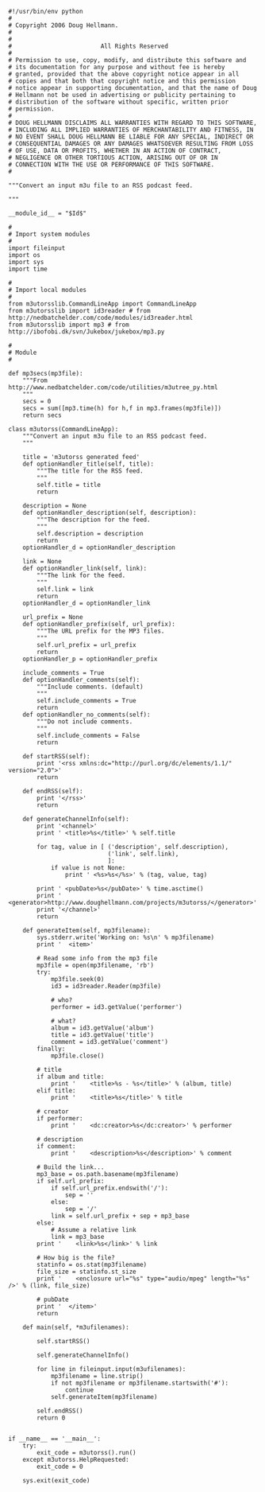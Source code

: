     #!/usr/bin/env python
    #
    # Copyright 2006 Doug Hellmann.
    #
    #
    #                         All Rights Reserved
    #
    # Permission to use, copy, modify, and distribute this software and
    # its documentation for any purpose and without fee is hereby
    # granted, provided that the above copyright notice appear in all
    # copies and that both that copyright notice and this permission
    # notice appear in supporting documentation, and that the name of Doug
    # Hellmann not be used in advertising or publicity pertaining to
    # distribution of the software without specific, written prior
    # permission.
    #
    # DOUG HELLMANN DISCLAIMS ALL WARRANTIES WITH REGARD TO THIS SOFTWARE,
    # INCLUDING ALL IMPLIED WARRANTIES OF MERCHANTABILITY AND FITNESS, IN
    # NO EVENT SHALL DOUG HELLMANN BE LIABLE FOR ANY SPECIAL, INDIRECT OR
    # CONSEQUENTIAL DAMAGES OR ANY DAMAGES WHATSOEVER RESULTING FROM LOSS
    # OF USE, DATA OR PROFITS, WHETHER IN AN ACTION OF CONTRACT,
    # NEGLIGENCE OR OTHER TORTIOUS ACTION, ARISING OUT OF OR IN
    # CONNECTION WITH THE USE OR PERFORMANCE OF THIS SOFTWARE.
    #

    """Convert an input m3u file to an RSS podcast feed.

    """

    __module_id__ = "$Id$"

    #
    # Import system modules
    #
    import fileinput
    import os
    import sys
    import time

    #
    # Import local modules
    #
    from m3utorsslib.CommandLineApp import CommandLineApp
    from m3utorsslib import id3reader # from http://nedbatchelder.com/code/modules/id3reader.html
    from m3utorsslib import mp3 # from http://ibofobi.dk/svn/Jukebox/jukebox/mp3.py

    #
    # Module
    #

    def mp3secs(mp3file):
        """From http://www.nedbatchelder.com/code/utilities/m3utree_py.html
        """
        secs = 0
        secs = sum([mp3.time(h) for h,f in mp3.frames(mp3file)])
        return secs

    class m3utorss(CommandLineApp):
        """Convert an input m3u file to an RSS podcast feed.
        """

        title = 'm3utorss generated feed'
        def optionHandler_title(self, title):
            """The title for the RSS feed.
            """
            self.title = title
            return

        description = None
        def optionHandler_description(self, description):
            """The description for the feed.
            """
            self.description = description
            return
        optionHandler_d = optionHandler_description

        link = None
        def optionHandler_link(self, link):
            """The link for the feed.
            """
            self.link = link
            return
        optionHandler_d = optionHandler_link

        url_prefix = None
        def optionHandler_prefix(self, url_prefix):
            """The URL prefix for the MP3 files.
            """
            self.url_prefix = url_prefix
            return
        optionHandler_p = optionHandler_prefix

        include_comments = True
        def optionHandler_comments(self):
            """Include comments. (default)
            """
            self.include_comments = True
            return
        def optionHandler_no_comments(self):
            """Do not include comments.
            """
            self.include_comments = False
            return

        def startRSS(self):
            print '<rss xmlns:dc="http://purl.org/dc/elements/1.1/" version="2.0">'
            return

        def endRSS(self):
            print '</rss>'
            return

        def generateChannelInfo(self):
            print '<channel>'
            print ' <title>%s</title>' % self.title

            for tag, value in [ ('description', self.description),
                                ('link', self.link),
                                ]:
                if value is not None:
                    print ' <%s>%s</%s>' % (tag, value, tag)

            print ' <pubDate>%s</pubDate>' % time.asctime()
            print ' <generator>http://www.doughellmann.com/projects/m3utorss/</generator>'
            print '</channel>'
            return

        def generateItem(self, mp3filename):
            sys.stderr.write('Working on: %s\n' % mp3filename)
            print '  <item>'

            # Read some info from the mp3 file
            mp3file = open(mp3filename, 'rb')
            try:
                mp3file.seek(0)
                id3 = id3reader.Reader(mp3file)

                # who?
                performer = id3.getValue('performer')

                # what?
                album = id3.getValue('album')
                title = id3.getValue('title')
                comment = id3.getValue('comment')
            finally:
                mp3file.close()

            # title
            if album and title:
                print '    <title>%s - %s</title>' % (album, title)
            elif title:
                print '    <title>%s</title>' % title

            # creator
            if performer:
                print '    <dc:creator>%s</dc:creator>' % performer

            # description
            if comment:
                print '    <description>%s</description>' % comment

            # Build the link...
            mp3_base = os.path.basename(mp3filename)
            if self.url_prefix:
                if self.url_prefix.endswith('/'):
                    sep = ''
                else:
                    sep = '/'
                link = self.url_prefix + sep + mp3_base
            else:
                # Assume a relative link
                link = mp3_base
            print '    <link>%s</link>' % link

            # How big is the file?
            statinfo = os.stat(mp3filename)
            file_size = statinfo.st_size
            print '    <enclosure url="%s" type="audio/mpeg" length="%s" />' % (link, file_size)

            # pubDate
            print '  </item>'
            return

        def main(self, *m3ufilenames):

            self.startRSS()

            self.generateChannelInfo()

            for line in fileinput.input(m3ufilenames):
                mp3filename = line.strip()
                if not mp3filename or mp3filename.startswith('#'):
                    continue
                self.generateItem(mp3filename)

            self.endRSS()
            return 0


    if __name__ == '__main__':
        try:
            exit_code = m3utorss().run()
        except m3utorss.HelpRequested:
            exit_code = 0

        sys.exit(exit_code)
